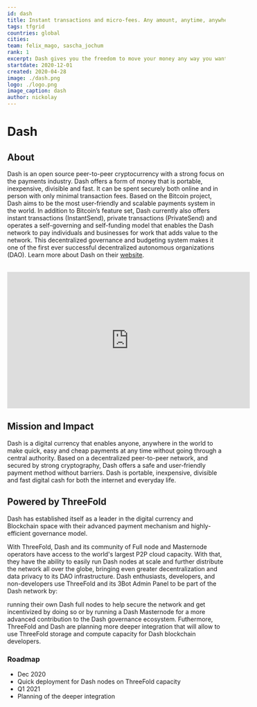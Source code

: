 ```yaml
---
id: dash
title: Instant transactions and micro-fees. Any amount, anytime, anywhere.
tags: tfgrid
countries: global
cities: 
team: felix_mago, sascha_jochum
rank: 1
excerpt: Dash gives you the freedom to move your money any way you want. Grab a coffee, split a check, or pay your phone bill. Dash moves money anywhere, to anyone, instantly, for less than a cent.
startdate: 2020-12-01
created: 2020-04-28
image: ./dash.png
logo: ./logo.png
image_caption: dash
author: nickolay
---
```


# Dash

## About

Dash is an open source peer-to-peer cryptocurrency with a strong focus on the payments industry. Dash offers a form of money that is portable, inexpensive, divisible and fast. It can be spent securely both online and in person with only minimal transaction fees. Based on the Bitcoin project, Dash aims to be the most user-friendly and scalable payments system in the world. 
In addition to Bitcoin’s feature set, Dash currently also offers instant transactions (InstantSend), private transactions (PrivateSend) and operates a self-governing and self-funding model that enables the Dash network to pay individuals and businesses for work that adds value to the network. This decentralized governance and budgeting system makes it one of the first ever successful decentralized autonomous organizations (DAO).
Learn more about Dash on their [website](https://www.dash.org).

<BR>

<iframe width="560" height="315" src="https://www.youtube.com/embed/4OvRs8sT5FM" frameborder="0" allow="accelerometer; autoplay; clipboard-write; encrypted-media; gyroscope; picture-in-picture" allowfullscreen></iframe>

<BR>



## Mission and Impact

Dash is a digital currency that enables anyone, anywhere in the world to make quick, easy and cheap payments at any time without going through a central authority. Based on a decentralized peer-to-peer network, and secured by strong cryptography, Dash offers a safe and user-friendly payment method without barriers. Dash is portable, inexpensive, divisible and fast digital cash for both the internet and everyday life.

## Powered by ThreeFold

Dash  has established itself as a leader in the digital currency and Blockchain space with their advanced payment mechanism and highly-efficient governance model.

With ThreeFold, Dash and its community of Full node and Masternode operators have access to the world's largest P2P cloud capacity.
With that, they have the ability to easily run Dash nodes at scale and further distribute the network all over the globe, bringing even greater decentralization and data privacy to its DAO infrastructure.
Dash enthusiasts, developers, and non-developers use ThreeFold and its 3Bot Admin Panel to be part of the Dash network by:

running their own Dash full nodes to help secure the network and get incentivized by doing so
or by running a Dash Masternode for a more advanced contribution to the Dash governance ecosystem. 
Futhermore, ThreeFold and Dash are planning more deeper integration that will allow to use ThreeFold storage and compute capacity for Dash blockchain developers.


### Roadmap

- Dec 2020
 - Quick deployment for Dash nodes on ThreeFold capacity
- Q1 2021 
 - Planning of the deeper integration



